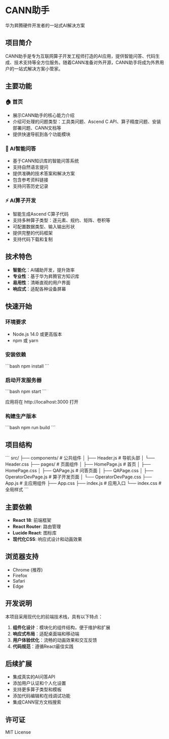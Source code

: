 # CANN助手

华为昇腾硬件开发者的一站式AI解决方案

## 项目简介

CANN助手是专为互联网算子开发工程师打造的AI应用，提供智能问答、代码生成、技术支持等全方位服务。随着CANN准备对外开源，CANN助手将成为外界用户的一站式解决方案小管家。

## 主要功能

### 🏠 首页
- 展示CANN助手的核心能力介绍
- 介绍可处理的问题类型：工具类问题、Ascend C API、算子精度问题、安装部署问题、CANN文档等
- 提供快速导航到各个功能模块

### 💬 AI智能问答
- 基于CANN知识库的智能问答系统
- 支持自然语言提问
- 提供准确的技术答案和解决方案
- 包含参考资料链接
- 支持问答历史记录

### ⚡ AI算子开发
- 智能生成Ascend C算子代码
- 支持多种算子类型：逐元素、规约、矩阵、卷积等
- 可配置数据类型、输入输出形状
- 提供完整的代码框架
- 支持代码下载和复制

## 技术特色

- **智能化**：AI辅助开发，提升效率
- **专业性**：基于华为昇腾官方知识库
- **易用性**：清晰直观的用户界面
- **响应式**：适配各种设备屏幕

## 快速开始

### 环境要求
- Node.js 14.0 或更高版本
- npm 或 yarn

### 安装依赖
\`\`\`bash
npm install
\`\`\`

### 启动开发服务器
\`\`\`bash
npm start
\`\`\`

应用将在 http://localhost:3000 打开

### 构建生产版本
\`\`\`bash
npm run build
\`\`\`

## 项目结构

\`\`\`
src/
├── components/          # 公共组件
│   ├── Header.js       # 导航头部
│   └── Header.css
├── pages/              # 页面组件
│   ├── HomePage.js     # 首页
│   ├── HomePage.css
│   ├── QAPage.js       # 问答页面
│   ├── QAPage.css
│   ├── OperatorDevPage.js  # 算子开发页面
│   └── OperatorDevPage.css
├── App.js              # 主应用组件
├── App.css
├── index.js            # 应用入口
└── index.css           # 全局样式
\`\`\`

## 主要依赖

- **React 18**: 前端框架
- **React Router**: 路由管理
- **Lucide React**: 图标库
- **现代化CSS**: 响应式设计和动画效果

## 浏览器支持

- Chrome (推荐)
- Firefox
- Safari
- Edge

## 开发说明

本项目采用现代化的前端技术栈，具有以下特点：

1. **组件化设计**：模块化的组件结构，便于维护和扩展
2. **响应式布局**：适配桌面端和移动端
3. **用户体验优化**：流畅的动画效果和交互反馈
4. **代码规范**：遵循React最佳实践

## 后续扩展

- 集成真实的AI问答API
- 添加用户认证和个人化设置
- 支持更多算子类型和模板
- 添加代码编辑和在线调试功能
- 集成CANN官方文档搜索

## 许可证

MIT License